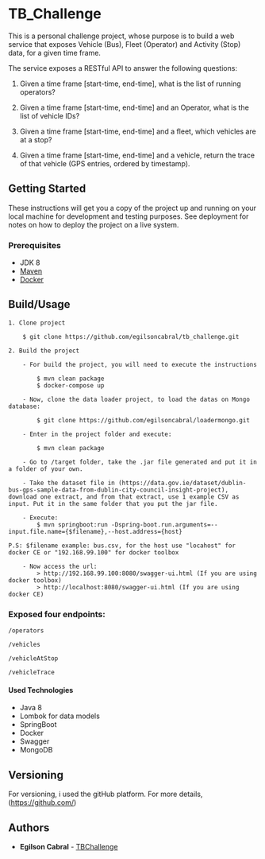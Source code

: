 # TB_Challenge
This is a personal challenge project, whose purpose is to build a web service that exposes Vehicle (Bus), Fleet (Operator) and Activity (Stop) data, for a given time frame.

The service exposes a RESTful API to answer the following questions:

1.    Given a time frame [start-time, end-time], what is the list of running operators?

2.    Given a time frame [start-time, end-time] and an Operator, what is the list of vehicle IDs?

3.    Given a time frame [start-time, end-time] and a fleet, which vehicles are at a stop?

4.    Given a time frame [start-time, end-time] and a vehicle, return the trace of that vehicle (GPS entries, ordered by timestamp).

## Getting Started

These instructions will get you a copy of the project up and running on your local machine for development and testing purposes. See deployment for notes on how to deploy the project on a live system.

### Prerequisites

* JDK 8
* [Maven](https://maven.apache.org/)
* [Docker](https://www.docker.com/)

## Build/Usage

	1. Clone project

		$ git clone https://github.com/egilsoncabral/tb_challenge.git
		
	2. Build the project

	    - For build the project, you will need to execute the instructions
        	
         	$ mvn clean package
         	$ docker-compose up
        	
        - Now, clone the data loader project, to load the datas on Mongo database:
        	
        	$ git clone https://github.com/egilsoncabral/loadermongo.git
        
        - Enter in the project folder and execute:	
        
            $ mvn clean package
            
        - Go to /target folder, take the .jar file generated and put it in a folder of your own.
        
        - Take the dataset file in (https://data.gov.ie/dataset/dublin-bus-gps-sample-data-from-dublin-city-council-insight-project), download one extract, and from that extract, use 1 example CSV as input. Put it in the same folder that you put the jar file.
        
        - Execute:
            $ mvn springboot:run -Dspring-boot.run.arguments=--input.file.name={$filename},--host.address={host}
	
	P.S: $filename example: bus.csv, for the host use "locahost" for docker CE or "192.168.99.100" for docker toolbox
        
        - Now access the url:
            > http://192.168.99.100:8080/swagger-ui.html (If you are using docker toolbox)
            > http://localhost:8080/swagger-ui.html (If you are using docker CE)    
    
### Exposed four endpoints:

```
/operators
```

```
/vehicles
```

```
/vehicleAtStop
```

```
/vehicleTrace
```

#### Used Technologies

* Java 8
* Lombok for data models
* SpringBoot 
* Docker
* Swagger
* MongoDB

## Versioning

For versioning, i used the gitHub platform. For more details, (https://github.com/)

## Authors

* **Egilson Cabral** - [TBChallenge](https://github.com/egilsoncabral/tb_challenge)
